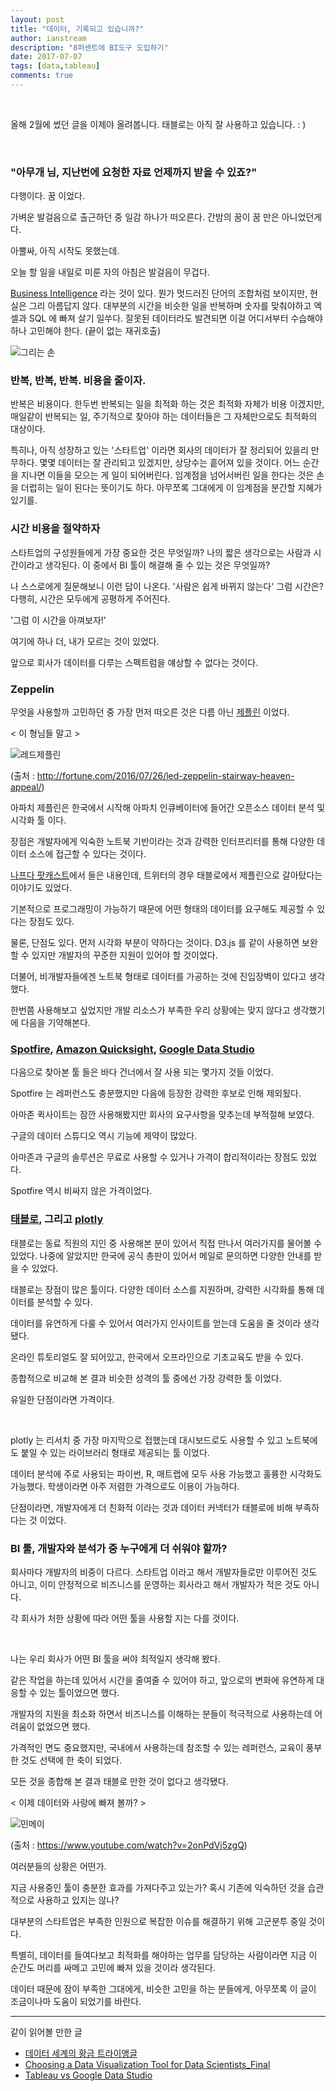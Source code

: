 ```yaml
---
layout: post
title: "데이터, 기록되고 있습니까?"
author: ianstream
description: "8퍼센트에 BI도구 도입하기"
date: 2017-07-07
tags: [data,tableau]
comments: true
---
```


<br />

올해 2월에 썼던 글을 이제야 올려봅니다. 태블로는 아직 잘 사용하고 있습니다. : )

<br />

### "아무개 님, 지난번에 요청한 자료 언제까지 받을 수 있죠?"

다행이다. 꿈 이었다.

가벼운 발걸음으로 출근하던 중 일감 하나가 떠오른다. 간밤의 꿈이 꿈 만은 아니었던게다.

아뿔싸, 아직 시작도 못했는데.

오늘 할 일을 내일로 미룬 자의 아침은 발걸음이 무겁다.

[Business Intelligence](https://ko.wikipedia.org/wiki/%EB%B9%84%EC%A6%88%EB%8B%88%EC%8A%A4_%EC%9D%B8%ED%85%94%EB%A6%AC%EC%A0%84%EC%8A%A4) 라는 것이 있다. 뭔가 멋드러진 단어의 조합처럼 보이지만, 현실은 그리 아름답지 않다. 대부분의 시간을 비슷한 일을 반복하며 숫자를 맞춰야하고 엑셀과 SQL 에 빠져 살기 일쑤다. 잘못된 데이터라도 발견되면 이걸 어디서부터 수습해야 하나 고민해야 한다. (끝이 없는 재귀호출)

![그리는 손](/img/20170624_drawing_hands.jpg)

### 반복, 반복, 반복. 비용을 줄이자.

반복은 비용이다. 한두번 반복되는 일을 최적화 하는 것은 최적화 자체가 비용 이겠지만, 매일같이 반복되는 일, 주기적으로 찾아야 하는 데이터들은 그 자체만으로도 최적화의 대상이다.

특히나, 아직 성장하고 있는 '스타트업' 이라면 회사의 데이터가 잘 정리되어 있을리 만무하다.
몇몇 데이터는 잘 관리되고 있겠지만, 상당수는 흩어져 있을 것이다.
어느 순간을 지나면 이들을 모으는 게 일이 되어버린다.
임계점을 넘어서버린 일을 한다는 것은 손을 더럽히는 일이 된다는 뜻이기도 하다.
아무쪼록 그대에게 이 임계점을 분간할 지혜가 있기를.

### 시간 비용을 절약하자

스타트업의 구성원들에게 가장 중요한 것은 무엇일까? 나의 짧은 생각으로는 사람과 시간이라고 생각된다.
이 중에서 BI 툴이 해결해 줄 수 있는 것은 무엇일까?

나 스스로에게 질문해보니 이런 답이 나온다. '사람은 쉽게 바뀌지 않는다'
그럼 시간은? 다행히, 시간은 모두에게 공평하게 주어진다.

'그럼 이 시간을 아껴보자!'

여기에 하나 더, 내가 모르는 것이 있었다.

앞으로 회사가 데이터를 다루는 스펙트럼을 얘상할 수 없다는 것이다.

### Zeppelin

무엇을 사용할까 고민하던 중 가장 먼저 떠오른 것은 다름 아닌 [제플린](https://zeppelin.apache.org/) 이었다.

< 이 형님들 말고 >

![레드제플린](/img/20170624_데이터-기록되고-있습니까-1.jpg)

(출처 : http://fortune.com/2016/07/26/led-zeppelin-stairway-heaven-appeal/)

아파치 제플린은 한국에서 시작해 아파치 인큐베이터에 들어간 오픈소스 데이터 분석 및 시각화 툴 이다.

장점은 개발자에게 익숙한 노트북 기반이라는 것과 강력한 인터프리터를 통해 다양한 데이터 소스에 접근할 수 있다는 것이다.

[나프다 팟캐스트](https://iamprogrammer.io/)에서 들은 내용인데, 트위터의 경우 태블로에서 제플린으로 갈아탔다는 이야기도 있었다.

기본적으로 프로그래밍이 가능하기 때문에 어떤 형태의 데이터를 요구해도 제공할 수 있다는 장점도 있다.

물론, 단점도 있다. 먼저 시각화 부분이 약하다는 것이다.
D3.js 를 같이 사용하면 보완할 수 있지만 개발자의 꾸준한 지원이 있어야 할 것이었다.

더불어, 비개발자들에겐 노트북 형태로 데이터를 가공하는 것에 진입장벽이 있다고 생각 했다.

한번쯤 사용해보고 싶었지만 개발 리소스가 부족한 우리 상황에는 맞지 않다고 생각했기에 다음을 기약해본다.

### [Spotfire](https://spotfire.tibco.com/), [Amazon Quicksight](https://quicksight.aws/), [Google Data Studio](https://www.google.com/analytics/data-studio/)

다음으로 찾아본 툴 들은 바다 건너에서 잘 사용 되는 몇가지 것들 이었다.

Spotfire 는 레퍼런스도 충분했지만 다음에 등장한 강력한 후보로 인해 제외됬다.

아마존 퀵사이트는 잠깐 사용해봤지만 회사의 요구사항을 맞추는데 부적절해 보였다.

구글의 데이터 스튜디오 역시 기능에 제약이 많았다.

아마존과 구글의 솔루션은 무료로 사용할 수 있거나 가격이 합리적이라는 장점도 있었다.

Spotfire 역시 비싸지 않은 가격이었다.

### [태블로](https://www.tableau.com/), 그리고 [plotly](https://plot.ly/)

태블로는 동료 직원의 지인 중 사용해본 분이 있어서 직접 만나서 여러가지를 물어볼 수 있었다.
나중에 알았지만 한국에 공식 총판이 있어서 메일로 문의하면 다양한 안내를 받을 수 있었다.

태블로는 장점이 많은 툴이다. 다양한 데이터 소스를 지원하며, 강력한 시각화를 통해 데이터를 분석할 수 있다.

데이터를 유연하게 다룰 수 있어서 여러가지 인사이트를 얻는데 도움을 줄 것이라 생각됐다.

온라인 튜토리얼도 잘 되어있고, 한국에서 오프라인으로 기초교육도 받을 수 있다.

종합적으로 비교해 본 결과 비슷한 성격의 툴 중에선 가장 강력한 툴 이었다.

유일한 단점이라면 가격이다.

<br />

plotly 는 리서치 중 가장 마지막으로 접했는데 대시보드로도 사용할 수 있고 노트북에도 붙일 수 있는 라이브러리 형태로 제공되는 툴 이었다.

데이터 분석에 주로 사용되는 파이썬, R, 매트랩에 모두 사용 가능했고 훌륭한 시각화도 가능했다.
학생이라면 아주 저렴한 가격으로도 이용이 가능하다.

단점이라면, 개발자에게 더 친화적 이라는 것과 데이터 커넥터가 태블로에 비해 부족하다는 것 이었다.

### BI 툴, 개발자와 분석가 중 누구에게 더 쉬워야 할까?

회사마다 개발자의 비중이 다르다. 스타트업 이라고 해서 개발자들로만 이루어진 것도 아니고, 이미 안정적으로 비즈니스를 운영하는 회사라고 해서 개발자가 적은 것도 아니다.

각 회사가 처한 상황에 따라 어떤 툴을 사용할 지는 다를 것이다.

<br />

나는 우리 회사가 어떤 BI 툴을 써야 최적일지 생각해 봤다.

같은 작업을 하는데 있어서 시간을 줄여줄 수 있어야 하고, 앞으로의 변화에 유연하게 대응할 수 있는 툴이었으면 했다.

개발자의 지원을 최소화 하면서 비즈니스를 이해하는 분들이 적극적으로 사용하는데 어려움이 없었으면 했다.

가격적인 면도 중요했지만, 국내에서 사용하는데 참조할 수 있는 레퍼런스, 교육이 풍부한 것도 선택에 한 축이 되었다.

모든 것을 종합해 본 결과 태블로 만한 것이 없다고 생각됐다.

< 이제 데이터와 사랑에 빠져 볼까? >

![민메이](/img/20170624_데이터-기록되고-있습니까-2.jpg)

(출처 : https://www.youtube.com/watch?v=2onPdVj5zgQ)

여러분들의 상황은 어떤가.

지금 사용중인 툴이 충분한 효과를 가져다주고 있는가? 혹시 기존에 익숙하던 것을 습관적으로 사용하고 있지는 않나?

대부분의 스타트업은 부족한 인원으로 복잡한 이슈를 해결하기 위해 고군분투 중일 것이다.

특별히, 데이터를 들여다보고 최적화를 해야하는 업무를 담당하는 사람이라면 지금 이 순간도 머리를 싸메고 고민에 빠져 있을 것이라 생각된다.

데이터 때문에 잠이 부족한 그대에게, 비슷한 고민을 하는 분들에게, 아무쪼록 이 글이 조금이나마 도움이 되었기를 바란다.

---

같이 읽어볼 만한 글

* [데이터 세계의 황금 트라이앵글](http://www.zdnet.co.kr/column/column_view.asp?artice_id=20170213095344)
* [Choosing a Data Visualization Tool for Data Scientists_Final](https://www.slideshare.net/HeatherGilley/choosing-a-data-visualization-tool-for-data-scientistsfinal)
* [Tableau vs Google Data Studio](https://www.olgatsubiks.com/single-post/2017/01/04/Tableau-vs-Google-Data-Studio)